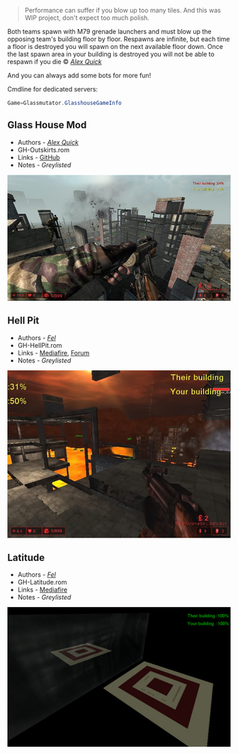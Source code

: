 
> Performance can suffer if you blow up too many tiles. And this was WIP project, don't expect too much polish.

Both teams spawn with M79 grenade launchers and must blow up the opposing team's building floor by floor. Respawns are infinite, but each time a floor is destroyed you will spawn on the next available floor down. Once the last spawn area in your building is destroyed you will not be able to respawn if you die © [*Alex Quick*](./tech/Links.md#KF_Alex)

And you can always add some bots for more fun!

Cmdline for dedicated servers:

```java
Game=Glassmutator.GlasshouseGameInfo
```

## Glass House Mod

* Authors - [*Alex Quick*](./tech/Links.md#KF_Alex)
* GH-Outskirts.rom
* Links - [GitHub](<https://github.com/InsultingPros/Glassmutator/releases/tag/1.0.1>)
* Notes - *Greylisted*

![IMG](./images/gh_Outskirts.jpeg)

## Hell Pit

* Authors - [*Fel*](./tech/Links.md#Fel)
* GH-HellPit.rom
* Links - [Mediafire](<https://www.mediafire.com/file/7jddsmv7t11g6c1/GH-HellPit.zip/file>), [Forum](<https://forums.tripwireinteractive.com/index.php?threads/gh-hell-pit.79717/>)
* Notes - *Greylisted*

![IMG](./images/gh_HellPit.jpeg)

## Latitude

* Authors - [*Fel*](./tech/Links.md#Fel)
* GH-Latitude.rom
* Links - [Mediafire](<https://www.mediafire.com/file/prf951dcnkml6bi/GH-Latitude.zip/file>)
* Notes - *Greylisted*

![IMG](./images/gh_Latitude.jpeg)
